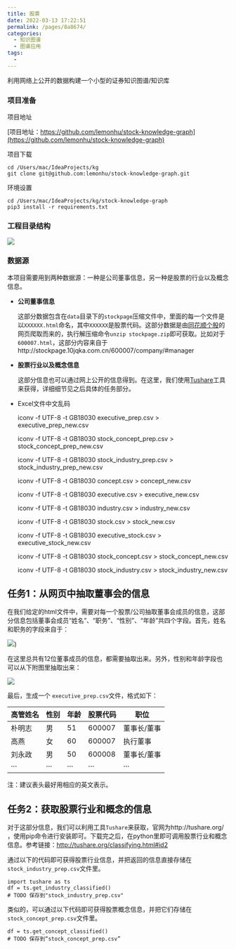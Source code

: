 ```yaml
---
title: 股票
date: 2022-03-13 17:22:51
permalink: /pages/8a8674/
categories:
  - 知识图谱
  - 图谱应用
tags:
  - 
---
```

利用网络上公开的数据构建一个小型的证券知识图谱/知识库

### 项目准备

项目地址

[项目地址：https://github.com/lemonhu/stock-knowledge-graph](https://github.com/lemonhu/stock-knowledge-graph)

项目下载

```shell
cd /Users/mac/IdeaProjects/kg
git clone git@github.com:lemonhu/stock-knowledge-graph.git
```

环境设置

```shell
cd /Users/mac/IdeaProjects/kg/stock-knowledge-graph
pip3 install -r requirements.txt
```



### 工程目录结构

![](https://cdn.jsdelivr.net/gh/dong-jianbin/drawing-bed/mall/20220314115836.png)

### 数据源

本项目需要用到两种数据源：一种是公司董事信息，另一种是股票的行业以及概念信息。

- **公司董事信息**

  这部分数据包含在`data`目录下的`stockpage`压缩文件中，⾥面的每一个文件是以`XXXXXX.html`命名，其中`XXXXXX`是股票代码。这部分数据是由[同花顺个股](http://stockpage.10jqka.com.cn/)的⽹页爬取而来的，执行解压缩命令`unzip stockpage.zip`即可获取。比如对于`600007.html`，这部分内容来自于http://stockpage.10jqka.com.cn/600007/company/#manager

- **股票行业以及概念信息**

  这部分信息也可以通过⽹上公开的信息得到。在这里，我们使用[Tushare](http://tushare.org/)工具来获得，详细细节见之后具体的任务部分。

- Excel文件中文乱码

  iconv -f UTF-8 -t GB18030 executive_prep.csv > executive_prep_new.csv

  iconv -f UTF-8 -t GB18030 stock_concept_prep.csv > stock_concept_prep_new.csv

  iconv -f UTF-8 -t GB18030 stock_industry_prep.csv > stock_industry_prep_new.csv

  

  iconv -f UTF-8 -t GB18030 concept.csv > concept_new.csv

  iconv -f UTF-8 -t GB18030 executive.csv > executive_new.csv

  iconv -f UTF-8 -t GB18030 industry.csv > industry_new.csv

  iconv -f UTF-8 -t GB18030 stock.csv > stock_new.csv

  iconv -f UTF-8 -t GB18030 executive_stock.csv > executive_stock_new.csv

  iconv -f UTF-8 -t GB18030 stock_concept.csv > stock_concept_new.csv

  iconv -f UTF-8 -t GB18030 stock_industry.csv > stock_industry_new.csv

## 任务1：从⽹页中抽取董事会的信息

在我们给定的html文件中，需要对每一个股票/公司抽取董事会成员的信息，这部分信息包括董事会成员“姓名”、“职务”、“性别”、“年龄”共四个字段。首先，姓名和职务的字段来自于：

![](https://cdn.jsdelivr.net/gh/dong-jianbin/drawing-bed/mall/20220313173800.png))

在这里总共有12位董事成员的信息，都需要抽取出来。另外，性别和年龄字段也可以从下附图里抽取出来：

![](https://cdn.jsdelivr.net/gh/dong-jianbin/drawing-bed/mall/20220314120844.png)

最后，生成一个 `executive_prep.csv`文件，格式如下：

| 高管姓名 | 性别 | 年龄 | 股票代码 | 职位        |
| -------- | ---- | ---- | -------- | ----------- |
| 朴明志   | 男   | 51   | 600007   | 董事⻓/董事 |
| 高燕     | 女   | 60   | 600007   | 执⾏董事    |
| 刘永政   | 男   | 50   | 600008   | 董事⻓/董事 |
| ···      | ···  | ···  | ···      | ···         |

注：建议表头最好用相应的英文表示。

## 任务2：获取股票行业和概念的信息

对于这部分信息，我们可以利⽤工具`Tushare`来获取，官网为http://tushare.org/ ，使用pip命令进行安装即可。下载完之后，在python里即可调用股票行业和概念信息。参考链接：http://tushare.org/classifying.html#id2

通过以下的代码即可获得股票行业信息，并把返回的信息直接存储在`stock_industry_prep.csv`文件里。

```
import tushare as ts
df = ts.get_industry_classified()
# TODO 保存到"stock_industry_prep.csv"
```

类似的，可以通过以下代码即可获得股票概念信息，并把它们存储在`stock_concept_prep.csv`文件里。

```
df = ts.get_concept_classified()
# TODO 保存到“stock_concept_prep.csv”
```


